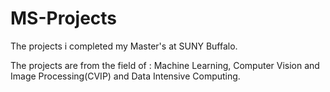 # MS-Projects
The projects i completed my Master's at SUNY Buffalo. 

The projects are from the field of :
Machine Learning,
Computer Vision and Image Processing(CVIP) and Data Intensive Computing.

